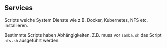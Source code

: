 Services
--------

Scripts welche System Dienste wie z.B. Docker, Kubernetes, NFS etc. installieren.

Bestimmte Scripts haben Abhängigkeiten. Z.B. muss vor `samba.sh` das Script `nfs.sh` ausgeführt werden.